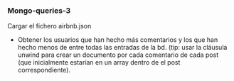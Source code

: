 ### Mongo-queries-3

Cargar el fichero airbnb.json

- Obtener los usuarios que han hecho más comentarios y los que han hecho menos de entre todas las
entradas de la bd. (tip: usar la cláusula unwind para crear un documento por cada comentario de cada
post (que inicialmente estarían en un array dentro de el post correspondiente).